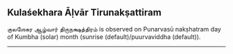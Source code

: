## Kulaśekhara Āḷvār Tirunakṣattiram
குலஶேகர ஆழ்வார் திருநக்ஷத்திரம் is observed on Punarvasū nakṣhatram day of Kumbha (solar) month (sunrise (default)/puurvaviddha (default)).



---
